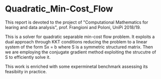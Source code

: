# Quadratic_Min-Cost_Flow
This report is devoted to the project of "Computational Mathematics for 
learing and data analysis", prof. Frangioni and Poloni, UniPi 2018/19.

This is a solver for quadratic separable min-cost flow problem. It exploits
a dual approach through KKT conditions reducing the problem to a linear
system of the form Sx = b where S is a symmetric structured matrix.
Then we are employing the conjugate gradient method exploiting the strucutre
of S to efficiently solve it.

This work is enriched with some experminetal benchmark assessing its
feasibiity in practice.

